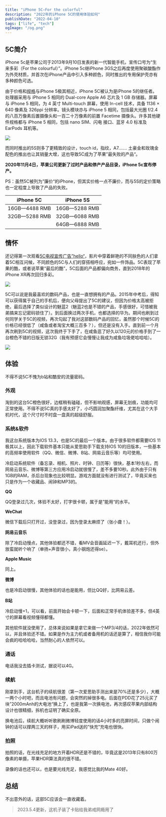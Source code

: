 ```yaml
---
title: "iPhone 5C—For the colorful"
description: "2022年的iPhone 5C的使用体验如何"
publishDate: "2022-04-10"
tags: ["life", "tech"]
ogImage: "/og.png"
---
```


## 5C简介

iPhone 5c是苹果公司于2013年9月10日发表的新一代智能手机，宣传口号为“生来多彩（For the colourful）”。iPhone 5c继iPhone 3GS之后再度使用聚碳酸酯作为外壳材质，并首次在iPhone产品中引入多种颜色，同时推出的专用保护壳亦有多种颜色可选。

由于价格和[规格](https://www.gsmarena.com/apple_iphone_5c-5690.php)与iPhone 5极其相近，iPhone 5C被认为是iPhone 5的继任者。处理器采用与 iPhone 5 相同的 Dual-core Apple A6 芯片及 1 GB 存储器。屏幕与 iPhone 5 相同，为 4 英寸 Multi-touch 屏幕，使用 In-cell 技术，具备 1136 × 640 像素及 326ppi 分辨率。镜头模块亦与 iPhone 5 相同，包括最大光圈 f/2.4 的八百万像素后置摄像头和一百二十万像素的前置 Facetime 摄像头。许多其他硬件规格都与 iPhone 5 相同，包括 nano SIM、闪电 接口、蓝牙 4.0 标准及 EarPods 耳机等。

<img src="https://cdn.jsdelivr.net/gh/peng-yq/Gallery/202502021427432.png"/>

而同时推出的5S则多了更精致的设计，touch id，指纹，A7……. 土豪金和玫瑰金配色的推出也让其销量大增，这也导致5C成为了苹果”最失败的产品“。

**2020年11月4日，苹果公司更新了过时产品和停产产品目录，iPhone 5c宣布停产。**

PS：虽然5C被列为”廉价“的iPhone，但其实价格一点不廉价，而与5S的定价策略也一定程度上导致了产品的失败。

| iPhone 5C     | iPhone 5S     |
| ------------- | ------------- |
| 16GB—4488 RMB | 16GB—5288 RMB |
| 32GB—5288 RMB | 32GB—6088 RMB |
|               | 64GB—6888 RMB |

## 情怀

还记得第一次观看[5C电视宣传广告”hello“](https://www.bilibili.com/video/BV1WX4y157Zd?spm_id_from=333.337.search-card.all.click)，影片中穿着鲜艳的不同肤色的人们拿着5C相互问候，不同颜色的5C与人们的穿搭相呼应，宛如一件饰品。5C表现了苹果的酷，或者说苹果“最后的酷”，5C后面的产品都偏向商务，直到2018年的iPhone XR再次回归多彩。

<img src="https://cdn.jsdelivr.net/gh/peng-yq/Gallery/202502021428678.png"/>

5C可以说是我最喜欢的数码产品，也是一直想拥有的产品。2015年中考后，得知可以获得属于自己的手机后，便向父母提出了5C的建议，但因为价格太高被拒绝，最后选择了类似设计的魅蓝2（魅蓝2也是不错的产品，手感很好，可惜被我弟搞来忘记密码锁住了）。到后面换过两次手机，也都选择的华为。期间也刷到过何同学关于5C的视频，再次勾起了我对这部数码产品的回忆，虽然那个时候5C的价格已经很低了（咸鱼或者淘宝大概三百多？），但还是没有入手。直到前一个月再次刷到5C的视频，这次我终于下手了，在咸鱼逛了好久以120元的价格手到了一台橙色不错的日版无锁32G（我有预感它会慢慢让我成为咸鱼垃圾佬哈哈哈）。

<img src="https://cdn.jsdelivr.net/gh/peng-yq/Gallery/202502021428702.png"/>

## 体验

不得不说5C不愧为b站和酷安的流量密码。

### 外观

淘到的这台5C橙色很好，边框稍有磕碰，但不影响观感，屏幕无划痕，功能均可正常使用。不得不说5C真的手感太好了，小巧圆润加聚酯纤维，尤其在这个大手机时代，这个尺寸时不时盘一盘真的超级舒服。

### 系统&软件

我这台系统版本为IOS 13.3，也是5C的最后一个版本。由于很多软件都需要IOS 11极其以上，因此下载软件基本只能从爱思助手下载支持IOS 10的旧版本，一些基本的高频率使用软件（QQ、微信、微博、B站、网易云音乐等）均可使用。

冷启动系统软件（备忘录、相机、照片、时钟、日历等）很快，基本1秒左右，而网易云音乐、微博等第三方应用冷启动就很慢了，差不多要10秒。此外由于只有1GB的RAM，杀后台现象也比较明显。游戏方面就没有进行测试了，毕竟买来也只是作为一个收藏品、闹钟和MP3的。

**QQ**

QQ登录过几次，体验不太好，打字很卡顿，属于是”能用“的水平。

**WeChat**

微信下载后只打开过，没登录过，因为登录太麻烦了（张小聋！）。

**网易云音乐**

除了冷启动慢点，其他体验都还不错，看MV会音画延迟一下，戴耳机还行，但外放蛮就听个响了（单扬+声音很小，真小钢炮还得se）。

**Apple Music**

同上。

**微博**

也是冷启动很慢，其他体验的话也是能用，但比QQ好，比网易云差。

**B站**

冷启动慢+1，可以看，前面开始会卡顿一下，后面和正常手机体验差不多，但4英寸的屏幕看视频懂得都懂。

其他软件就没使用了，总体来说如果是拿它来做一个MP3/4的话，2022年依然可以，并且体验还不错。如果是作为主力机或者备用机的话还是算了，相信我你可能会疯的哈哈哈哈，当然耐心的人依然可以。

### 通话

电话我没去插卡测试，据说可以4G。

### 续航

刚拿到手，这台机子的续航很差（第一次爱思助手测出来是70%还是多少），大概一两个小时吧，而且电池有问题，会突然的掉很多电。后面在PDD花了25元买了块”2000mAnh的大电池“换上了，也是我第一次换电池，再次感叹苹果内部结构设计也很精细，拆机也证明了确实全原。

换电池后，续航大概听听歌刷刷微博轻度使用的话4小时多的亮屏时间，只做个闹钟的话可以撑两三天的样子，用买iPad送的”快充”充电也很快。

### 拍照

拍照的话，在光线充足的地方开着HDR还是不错的，毕竟这是2013年只有800万像素的单摄，苹果HDR算法真的很不错。

录像的话也还可以，也是要光线充足，我感觉比我的Mate 40好。

## 总结

不出意外的话，这部5C应该会一直收藏着。

> 2023.5.4更新，这机子装了卡贴给我弟戒网瘾用了